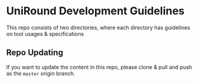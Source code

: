 # UniRound Development Guidelines

This repo consists of two directories, where each directory has guidelines on tool usages & specifications

## Repo Updating

If you want to update the content in this repo, please clone & pull and push as the `master` origin branch.
